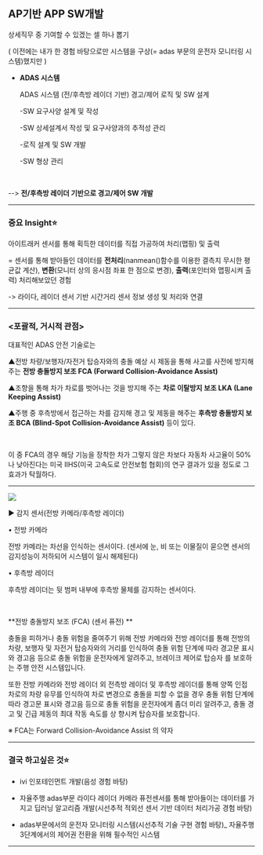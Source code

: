 ## AP기반 APP SW개발

상세직무 중 기여할 수 있겠는 셀 하나 뽑기

(  이전에는 내가 한 경험 바탕으로만 시스템을 구상(= adas 부문의 운전자 모니터링 시스템)했지만  )

- **ADAS 시스템**

  ADAS 시스템 (전/후측방 레이더 기반) 경고/제어 로직 및 SW 설계

  -SW 요구사양 설계 및 작성

  -SW 상세설계서 작성 및 요구사양과의 추적성 관리

  -로직 설계 및 SW 개발

  -SW 형상 관리

​    

--> **전/후측방 레이더 기반으로 경고/제어 SW 개발**

---

### 중요 Insight⭐️

아이트래커 센서를 통해 획득한 데이터를 직접 가공하여 처리(맵핑) 및 출력

= 센서를 통해 받아들인 데이터를 **전처리**(nanmean()함수를 이용한 결측치 무시한 평균값 계산), **변환**(모니터 상의 응시점 좌표 한 점으로 변경), **출력**(포인터와 맵핑시켜 출력) 처리해보았던 경험

-> 라이다, 레이더 센서 기반 시간거리 센서 정보 생성 및 처리와 연결

---

### <포괄적, 거시적 관점>

대표적인 ADAS 안전 기술로는 

▲전방 차량/보행자/자전거 탑승자와의 충돌 예상 시 제동을 통해 사고를 사전에 방지해 주는 **전방 충돌방지 보조 FCA (Forward Collision-Avoidance Assist)**

▲조향을 통해 차가 차로를 벗어나는 것을 방지해 주는 **차로 이탈방지 보조 LKA (Lane Keeping Assist)**

▲주행 중 후측방에서 접근하는 차를 감지해 경고 및 제동을 해주는 **후측방 충돌방지 보조 BCA (Blind-Spot Collision-Avoidance Assist)** 등이 있다.

​    

이 중 FCA의 경우 해당 기능을 장착한 차가 그렇지 않은 차보다 자동차 사고율이 50%나 낮아진다는 미국 IIHS(미국 고속도로 안전보험 협회)의 연구 결과가 있을 정도로 그 효과가 탁월하다.

---

<img src='전방카메라 및 후측방레이더.png'>

▶ 감지 센서(전방 카메라/후측방 레이더) 

• 전방 카메라 

전방 카메라는 차선을 인식하는 센서이다. (센서에 눈, 비 또는 이물질이 묻으면 센서의 감지성능이 저하되어 시스템이 일시 해제된다)

• 후측방 레이더 

후측방 레이더는 뒷 범퍼 내부에 후측방 물체를 감지하는 센서이다.

​    

**전방 충돌방지 보조 (FCA) (센서 퓨전) **

충돌을 피하거나 충돌 위험을 줄여주기 위해 전방 카메라와 전방 레이더를 통해 전방의 차량, 보행자 및 자전거 탑승자와의 거리를 인식하여 충돌 위험 단계에 따라 경고문 표시와 경고음 등으로 충돌 위험을 운전자에게 알려주고, 브레이크 제어로 탑승자 를 보호하는 주행 안전 시스템입니다. 

또한 전방 카메라와 전방 레이더 외 전측방 레이더 및 후측방 레이더를 통해 양쪽 인접 차로의 차량 유무를 인식하여 차로 변경으로 충돌을 피할 수 없을 경우 충돌 위험 단계에 따라 경고문 표시와 경고음 등으로 충돌 위험을 운전자에게 좀더 미리 알려주고, 충돌 경고 및 긴급 제동의 최대 작동 속도를 상 향시켜 탑승자를 보호합니다. 

※ FCA는 Forward Collision-Avoidance Assist 의 약자

---

### 결국 하고싶은 것⭐️

- ivi 인포테인먼트 개발(음성 경험 바탕)

- 자율주행 adas부문  라이다 레이더 카메라 퓨전센서를 통해 받아들이는 데이터를 가지고 딥러닝 알고리즘 개발(시선추적 적외선 센서 기반 데이터 처리가공 경험 바탕)

- adas부문에서의 운전자 모니터링 시스템(시선추적 기술 구현 경험 바탕)_ 자율주행 3단계에서의 제어권 전환을 위해 필수적인 시스템

---

